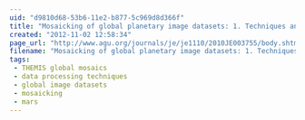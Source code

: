 ```yaml
---
uid: "d9810d68-53b6-11e2-b877-5c969d8d366f"
title: "Mosaicking of global planetary image datasets: 1. Techniques and data processing for Thermal Emission Imaging System (THEMIS) multi-spectral data"
created: "2012-11-02 12:58:34"
page_url: "http://www.agu.org/journals/je/je1110/2010JE003755/body.shtml"
filename: "Mosaicking of global planetary image datasets: 1. Techniques and data processing for Thermal Emission Imaging System (THEMIS) multi-spectral data.html"
tags: 
 - THEMIS global mosaics
 - data processing techniques
 - global image datasets
 - mosaicking
 - mars
---
```

